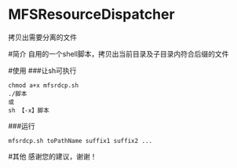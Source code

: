 # MFSResourceDispatcher
拷贝出需要分离的文件

#简介
自用的一个shell脚本，拷贝出当前目录及子目录内符合后缀的文件

#使用
###让sh可执行
```
chmod a+x mfsrdcp.sh
./脚本
或
sh 【-x】脚本
```
###运行
```
mfsrdcp.sh toPathName suffix1 suffix2 ... 
```

#其他
感谢您的建议，谢谢！
